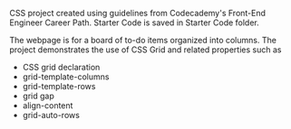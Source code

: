 CSS project created using guidelines from Codecademy's Front-End Engineer Career Path. Starter Code is saved in Starter Code folder.

The webpage is for a board of to-do items organized into columns. The project demonstrates the use of CSS Grid and related properties such as

- CSS grid declaration
- grid-template-columns
- grid-template-rows
- grid gap
- align-content
- grid-auto-rows
